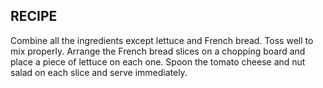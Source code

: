 RECIPE
------
Combine all the ingredients except lettuce and French bread. 
Toss well to mix properly. 
Arrange the French bread slices on a chopping board and place a piece of lettuce on each one. 
Spoon the tomato cheese and nut salad on each slice and serve immediately.